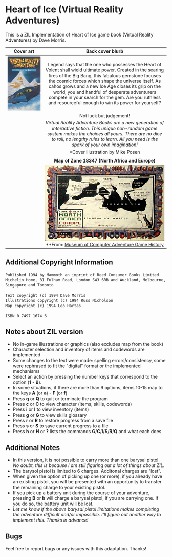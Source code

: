 # Heart of Ice (Virtual Reality Adventures)

This is a ZIL Implementation of Heart of Ice game book (Virtual Reality Adventures) by Dave Morris.

| **Cover art** | **Back cover blurb**|
|:-:|:-:|
|![Cover Art](/images/heart-of-ice.jpg)|Legend says that the one who possesses the Heart of Volent shall wield ultimate power. Created in the searing fires of the Big Bang, this fabulous gemstone focuses the cosmic forces which shape the universe itself. As cahos grows and a new Ice Age closes its grip on the world, you and handful of desperate adventurers compete in your search for the gem. Are you ruthless and resourceful enough to win its power for yourself?|
| |Not luck but judgement!|
| |*Virtual Reality Adventure Books are a new generation of interactive fiction. This unique non-random game system makes the choices all yours. There are no dice to roll, no lengthy rules to learn. All you need is the spark of your own imagination!*|
| |*Cover illustration by Mike Posen|
| | |
| |**Map of Zone 18347 (North Africa and Europe)**|
| |![Map](/images/map-of-zone-18347.jpg)<br>**From: [Museum of Computer Adventure Game History](https://mocagh.org/loadpage.php?getcompany=otherbook)|

## Additional Copyright Information

```
Published 1994 by Mammoth an imprint of Reed Consumer Books Limited
Michelin Home, 81 Fulham Road, London SW3 6RB and Auckland, Melbourne, Singapore and Toronto

Text copyright (c) 1994 Dave Morris
Illustrations copyright (c) 1994 Russ Nicholson
Map copyright (c) 1994 Leo Hartas

ISBN 0 7497 1674 6
```

## Notes about ZIL version

- No in-game illustrations or graphics (also excludes map from the book)
- Character selection and inventory of items and codewords are implemented
- Some changes to the text were made: spelling errors/consistency, some were rephrased to fit the "digital" format or the implemented mechanisms
- Select an action by pressing the number keys that correspond to the option (**1** - **9**).
- In some situations, if there are more than 9 options, items 10-15 map to the keys **A** (or **a**) - **F** (or **f**)
- Press **q** or **Q** to quit or terminate the program
- Press **c** or **C** to view character (items, skills, codewords)
- Press **i** or **I** to view inventory (items)
- Press **g** or **G** to view skills glossary
- Press **r** or **R** to restore progress from a save file
- Press **s** or **S** to save current progress to a file
- Press **h** or **H** or **?** lists the commands **G**/**C**/**I**/**S**/**R**/**Q** and what each does

## Additional Notes

- In this version, it is not possible to carry more than one barysal pistol. *No doubt, this is because I am still figuring out a lot of things about ZIL*.
- The barysol pistol is limited to 6 charges. Additonal charges are "lost".
- When given the option of picking up one (or more), if you already have an existing pistol, you will be presented with an opportunity to transfer the remaining charge to your existing pistol.
- If you pick up a battery unit during the course of your adventure, pressing **B** or **b** will charge a barysal pistol, if you are carrying one. If you do so, the battery unit will be lost.
- *Let me know if the above barysal pistol limitations makes completing the adventure difficult and/or impossible. I'll figure out another way to implement this. Thanks in advance!*

## Bugs

Feel free to report bugs or any issues with this adaptation. Thanks!
